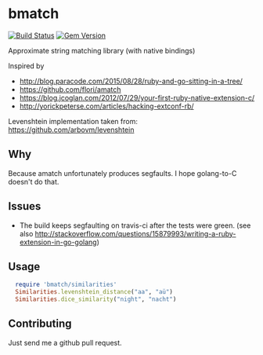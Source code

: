 # bmatch

[![Build Status](https://travis-ci.org/udl/bmatch.svg)](https://travis-ci.org/udl/bmatch)
[![Gem Version](https://badge.fury.io/rb/bmatch.svg)](http://badge.fury.io/rb/bmatch)

Approximate string matching library (with native bindings)

Inspired by
* http://blog.paracode.com/2015/08/28/ruby-and-go-sitting-in-a-tree/
* https://github.com/flori/amatch
* https://blog.jcoglan.com/2012/07/29/your-first-ruby-native-extension-c/
* http://yorickpeterse.com/articles/hacking-extconf-rb/

Levenshtein implementation taken from: https://github.com/arbovm/levenshtein

## Why

Because amatch unfortunately produces segfaults. I hope golang-to-C doesn't do that.

## Issues

* The build keeps segfaulting on travis-ci after the tests were green.
  (see also
http://stackoverflow.com/questions/15879993/writing-a-ruby-extension-in-go-golang)

## Usage

```ruby
  require 'bmatch/similarities'
  Similarities.levenshtein_distance("aa", "aü")
  Similarities.dice_similarity("night", "nacht")
```

## Contributing

Just send me a github pull request.

